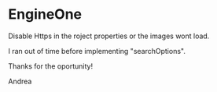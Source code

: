 # EngineOne

Disable Https in the roject properties or the images wont load.

I ran out of time before implementing  "searchOptions". 

Thanks for the oportunity!

Andrea
